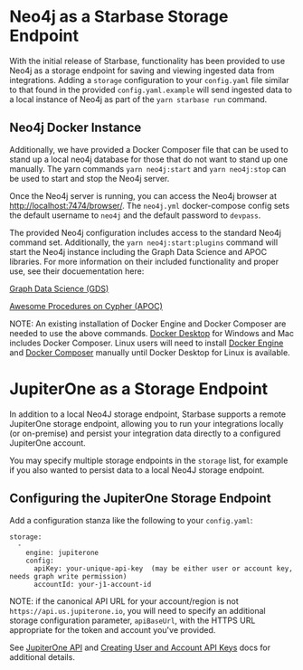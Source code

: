 # Neo4j as a Starbase Storage Endpoint

With the initial release of Starbase, functionality has been provided to use
Neo4j as a storage endpoint for saving and viewing ingested data from
integrations. Adding a `storage` configuration to your `config.yaml` file
similar to that found in the provided `config.yaml.example` will send ingested
data to a local instance of Neo4j as part of the `yarn starbase run` command.

## Neo4j Docker Instance

Additionally, we have provided a Docker Composer file that can be used to stand
up a local neo4j database for those that do not want to stand up one manually.
The yarn commands `yarn neo4j:start` and `yarn neo4j:stop` can be used to start
and stop the Neo4j server.

Once the Neo4j server is running, you can access the Neo4j browser at
<http://localhost:7474/browser/>. The `neo4j.yml` docker-compose config sets the
default username to `neo4j` and the default password to `devpass`.

The provided Neo4j configuration includes access to the standard Neo4j command
set. Additionally, the `yarn neo4j:start:plugins` command will start the Neo4j
instance including the Graph Data Science and APOC libraries. For more
information on their included functionality and proper use, see their
docuementation here:

[Graph Data Science (GDS)](https://neo4j.com/docs/graph-data-science/current/)

[Awesome Procedures on Cypher (APOC)](https://neo4j.com/labs/apoc/)

NOTE: An existing installation of Docker Engine and Docker Composer are needed
to use the above commands. [Docker Desktop](https://docs.docker.com/desktop/)
for Windows and Mac includes Docker Composer. Linux users will need to install
[Docker Engine](https://docs.docker.com/engine/install/) and
[Docker Composer](https://docs.docker.com/compose/install/) manually until
Docker Desktop for Linux is available.

# JupiterOne as a Storage Endpoint

In addition to a local Neo4J storage endpoint, Starbase supports a remote
JupiterOne storage endpoint, allowing you to run your integrations locally (or
on-premise) and persist your integration data directly to a configured
JupiterOne account.

You may specify multiple storage endpoints in the `storage` list, for example if
you also wanted to persist data to a local Neo4J storage endpoint.

## Configuring the JupiterOne Storage Endpoint

Add a configuration stanza like the following to your `config.yaml`:

```
storage:
  -
    engine: jupiterone
    config:
      apiKey: your-unique-api-key  (may be either user or account key, needs graph write permission)
      accountId: your-j1-account-id
```

NOTE: if the canonical API URL for your account/region is not
`https://api.us.jupiterone.io`, you will need to specify an additional storage
configuration parameter, `apiBaseUrl`, with the HTTPS URL appropriate for the
token and account you've provided.

See [JupiterOne API](https://community.askj1.com/kb/articles/794-jupiterone-api)
and
[Creating User and Account API Keys](https://community.askj1.com/kb/articles/785-creating-user-and-account-api-keys)
docs for additional details.
